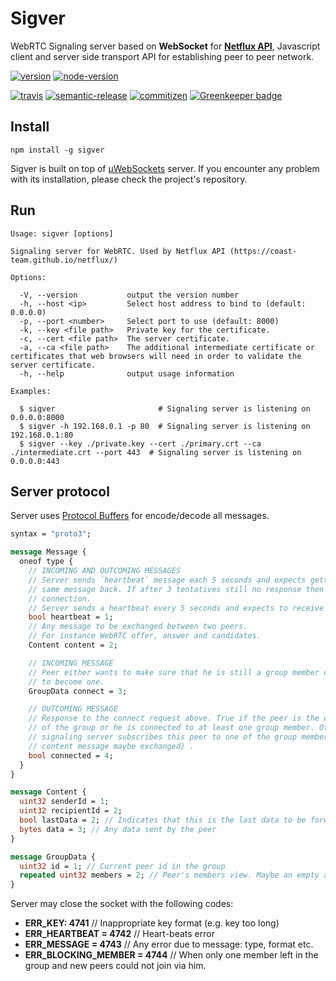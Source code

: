 # Sigver

WebRTC Signaling server based on **WebSocket** for [**Netflux API**](https://coast-team.github.io/netflux), Javascript client and server side transport API for establishing peer to peer network.

[![version](https://img.shields.io/npm/v/sigver.svg?style=flat-square)](https://www.npmjs.com/package/sigver)
[![node-version](https://img.shields.io/node/v/sigver.svg?style=flat-square)](https://nodejs.org/en/)

[![travis](https://travis-ci.org/coast-team/sigver.svg?branch=master&style=flat-square)](https://travis-ci.org/coast-team/sigver)
[![semantic-release](https://img.shields.io/badge/%20%20%F0%9F%93%A6%F0%9F%9A%80-semantic--release-e10079.svg?style=flat-square)](https://github.com/semantic-release/semantic-release)
[![commitizen](https://img.shields.io/badge/commitizen-friendly-brightgreen.svg?style=flat-square)](http://commitizen.github.io/cz-cli) [![Greenkeeper badge](https://badges.greenkeeper.io/coast-team/sigver.svg)](https://greenkeeper.io/)

## Install

```shell
npm install -g sigver
```

Sigver is built on top of [µWebSockets](https://github.com/uNetworking/uWebSockets) server. If you encounter any problem with its installation, please check the project's repository.

## Run

```shell
Usage: sigver [options]

Signaling server for WebRTC. Used by Netflux API (https://coast-team.github.io/netflux/)

Options:

  -V, --version           output the version number
  -h, --host <ip>         Select host address to bind to (default: 0.0.0.0)
  -p, --port <number>     Select port to use (default: 8000)
  -k, --key <file path>   Private key for the certificate.
  -c, --cert <file path>  The server certificate.
  -a, --ca <file path>    The additional intermediate certificate or certificates that web browsers will need in order to validate the server certificate.
  -h, --help              output usage information

Examples:

  $ sigver                       # Signaling server is listening on 0.0.0.0:8000
  $ sigver -h 192.168.0.1 -p 80  # Signaling server is listening on 192.168.0.1:80
  $ sigver --key ./private.key --cert ./primary.crt --ca ./intermediate.crt --port 443  # Signaling server is listening on 0.0.0.0:443
```

## Server protocol

Server uses [Protocol Buffers](https://developers.google.com/protocol-buffers/) for encode/decode all messages.

```protobuf
syntax = "proto3";

message Message {
  oneof type {
    // INCOMING AND OUTCOMING MESSAGES
    // Server sends `heartbeat` message each 5 seconds and expects getting the
    // same message back. If after 3 tentatives still no response then close the
    // connection.
    // Server sends a heartbeat every 5 seconds and expects to receive it as well. After three missed heartbeats
    bool heartbeat = 1;
    // Any message to be exchanged between two peers.
    // For instance WebRTC offer, answer and candidates.
    Content content = 2;

    // INCOMING MESSAGE
    // Peer either wants to make sure that he is still a group member or wants
    // to become one.
    GroupData connect = 3;

    // OUTCOMING MESSAGE
    // Response to the connect request above. True if the peer is the only member
    // of the group or he is connected to at least one group member. Otherwise the
    // signaling server subscribes this peer to one of the group member (i.e. the
    // content message maybe exchanged) .
    bool connected = 4;
  }
}

message Content {
  uint32 senderId = 1;
  uint32 recipientId = 2;
  bool lastData = 2; // Indicates that this is the last data to be forwarded
  bytes data = 3; // Any data sent by the peer
}

message GroupData {
  uint32 id = 1; // Current peer id in the group
  repeated uint32 members = 2; // Peer's members view. Maybe an empty array.
}
```

Server may close the socket with the following codes:

- **ERR_KEY: 4741** // Inappropriate key format (e.g. key too long)
- **ERR_HEARTBEAT = 4742** // Heart-beats error
- **ERR_MESSAGE = 4743** // Any error due to message: type, format etc.
- **ERR_BLOCKING_MEMBER = 4744** // When only one member left in the group and new peers could not join via him.
